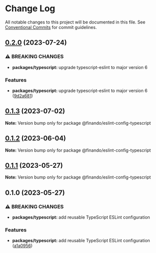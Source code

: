 # Change Log

All notable changes to this project will be documented in this file.
See [Conventional Commits](https://conventionalcommits.org) for commit guidelines.

## [0.2.0](https://github.com/finando/eslint-config/compare/@finando/eslint-config-typescript@0.1.3...@finando/eslint-config-typescript@0.2.0) (2023-07-24)


### ⚠ BREAKING CHANGES

* **packages/typescript:** upgrade typescript-eslint to major version 6

### Features

* **packages/typescript:** upgrade typescript-eslint to major version 6 ([9d2a681](https://github.com/finando/eslint-config/commit/9d2a6813910ca82313a224f2d2e0965d906e47bf))



## [0.1.3](https://github.com/finando/eslint-config/compare/@finando/eslint-config-typescript@0.1.2...@finando/eslint-config-typescript@0.1.3) (2023-07-02)

**Note:** Version bump only for package @finando/eslint-config-typescript

## [0.1.2](https://github.com/finando/eslint-config/compare/@finando/eslint-config-typescript@0.1.1...@finando/eslint-config-typescript@0.1.2) (2023-06-04)

**Note:** Version bump only for package @finando/eslint-config-typescript

## [0.1.1](https://github.com/finando/eslint-config/compare/@finando/eslint-config-typescript@0.1.0...@finando/eslint-config-typescript@0.1.1) (2023-05-27)

**Note:** Version bump only for package @finando/eslint-config-typescript

## 0.1.0 (2023-05-27)

### ⚠ BREAKING CHANGES

- **packages/typescript:** add reusable TypeScript ESLint configuration

### Features

- **packages/typescript:** add reusable TypeScript ESLint configuration ([a1a0956](https://github.com/finando/eslint-config/commit/a1a0956a5874a40307126328b650dcab7cd35283))
